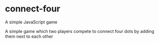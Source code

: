 # connect-four
A simple JavaScript game

A simple game which two players compete to connect four dots by adding them next to each other
